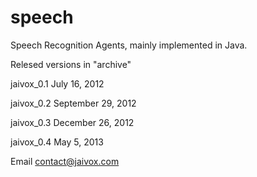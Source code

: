 speech
======

Speech Recognition Agents, mainly implemented in Java.

Relesed versions in "archive"

jaivox_0.1 July 16, 2012

jaivox_0.2 September 29, 2012

jaivox_0.3 December 26, 2012

jaivox_0.4 May 5, 2013

Email contact@jaivox.com
